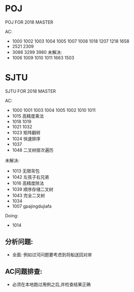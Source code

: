 # POJ
POJ FOR 2018 MASTER

AC: 
- 1000 1002 1003 1004 1005 1007 1008 1018 1207 1218 1658
- 2521 2309
- 3086 3299 3980
未解决: 
- 1006 1009 1010 1011 1663 1503 

# SJTU

SJTU FOR 2018 MASTER

AC:
- 1000 1001 1003 1004 1005 1002 1010 1011
- 1015 高精度乘法
- 1018 1019
- 1021 1032
- 1023 矩阵翻转
- 1024 快速排序
- 1037
- 1048 二叉树层次遍历

未解决:
- 1013 无限背包
- 1042 左孩子右兄弟
- 1016 高精度除法
- 1039 顺序存储二叉树
- 1043 完全二叉树
- 1034
- 1007 gpajingdujiafa

Doing:
- 1014

## 分析问题:
- 全面: 例如过河问题要考虑到将船送回对岸

## AC问题排查: 
- 必须在本地跑过用例之后,并检查结果正确